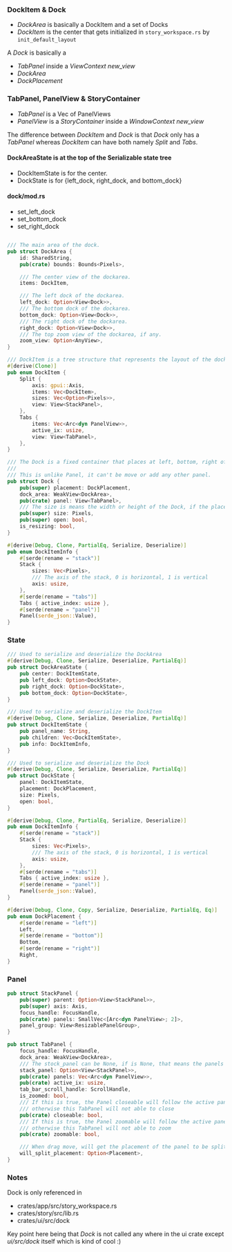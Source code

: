 
### DockItem & Dock

- *DockArea* is basically a DockItem and a set of Docks
- *DockItem* is the center that gets initialized in `story_workspace.rs` by `init_default_layout`

A *Dock* is basically a

- *TabPanel* inside a *ViewContext new_view*
- *DockArea*
- *DockPlacement*

### TabPanel, PanelView & StoryContainer

- *TabPanel* is a Vec of PanelViews
- *PanelView* is a *StoryContainer* inside a *WindowContext new_view*

The difference between *DockItem* and *Dock* is that *Dock* only has a *TabPanel*
whereas *DockItem* can have both namely *Split* and *Tabs*.


#### DockAreaState is at the top of the Serializable state tree

- DockItemState is for the center.
- DockState is for {left_dock, right_dock, and bottom_dock}

#### dock/mod.rs

- set_left_dock
- set_bottom_dock
- set_right_dock

```rust

/// The main area of the dock.
pub struct DockArea {
    id: SharedString,
    pub(crate) bounds: Bounds<Pixels>,

    /// The center view of the dockarea.
    items: DockItem,

    /// The left dock of the dockarea.
    left_dock: Option<View<Dock>>,
    /// The bottom dock of the dockarea.
    bottom_dock: Option<View<Dock>>,
    /// The right dock of the dockarea.
    right_dock: Option<View<Dock>>,
    /// The top zoom view of the dockarea, if any.
    zoom_view: Option<AnyView>,
}

/// DockItem is a tree structure that represents the layout of the dock.
#[derive(Clone)]
pub enum DockItem {
    Split {
        axis: gpui::Axis,
        items: Vec<DockItem>,
        sizes: Vec<Option<Pixels>>,
        view: View<StackPanel>,
    },
    Tabs {
        items: Vec<Arc<dyn PanelView>>,
        active_ix: usize,
        view: View<TabPanel>,
    },
}

/// The Dock is a fixed container that places at left, bottom, right of the Windows.
///
/// This is unlike Panel, it can't be move or add any other panel.
pub struct Dock {
    pub(super) placement: DockPlacement,
    dock_area: WeakView<DockArea>,
    pub(crate) panel: View<TabPanel>,
    /// The size is means the width or height of the Dock, if the placement is left or right, the size is width, otherwise the size is height.
    pub(super) size: Pixels,
    pub(super) open: bool,
    is_resizing: bool,
}

#[derive(Debug, Clone, PartialEq, Serialize, Deserialize)]
pub enum DockItemInfo {
    #[serde(rename = "stack")]
    Stack {
        sizes: Vec<Pixels>,
        /// The axis of the stack, 0 is horizontal, 1 is vertical
        axis: usize,
    },
    #[serde(rename = "tabs")]
    Tabs { active_index: usize },
    #[serde(rename = "panel")]
    Panel(serde_json::Value),
}
```

### State

```rust
/// Used to serialize and deserialize the DockArea
#[derive(Debug, Clone, Serialize, Deserialize, PartialEq)]
pub struct DockAreaState {
    pub center: DockItemState,
    pub left_dock: Option<DockState>,
    pub right_dock: Option<DockState>,
    pub bottom_dock: Option<DockState>,
}

/// Used to serialize and deserialize the DockItem
#[derive(Debug, Clone, Serialize, Deserialize, PartialEq)]
pub struct DockItemState {
    pub panel_name: String,
    pub children: Vec<DockItemState>,
    pub info: DockItemInfo,
}

/// Used to serialize and deserialize the Dock
#[derive(Debug, Clone, Serialize, Deserialize, PartialEq)]
pub struct DockState {
    panel: DockItemState,
    placement: DockPlacement,
    size: Pixels,
    open: bool,
}

#[derive(Debug, Clone, PartialEq, Serialize, Deserialize)]
pub enum DockItemInfo {
    #[serde(rename = "stack")]
    Stack {
        sizes: Vec<Pixels>,
        /// The axis of the stack, 0 is horizontal, 1 is vertical
        axis: usize,
    },
    #[serde(rename = "tabs")]
    Tabs { active_index: usize },
    #[serde(rename = "panel")]
    Panel(serde_json::Value),
}

#[derive(Debug, Clone, Copy, Serialize, Deserialize, PartialEq, Eq)]
pub enum DockPlacement {
    #[serde(rename = "left")]
    Left,
    #[serde(rename = "bottom")]
    Bottom,
    #[serde(rename = "right")]
    Right,
}
```

### Panel

```rust
pub struct StackPanel {
    pub(super) parent: Option<View<StackPanel>>,
    pub(super) axis: Axis,
    focus_handle: FocusHandle,
    pub(crate) panels: SmallVec<[Arc<dyn PanelView>; 2]>,
    panel_group: View<ResizablePanelGroup>,
}

pub struct TabPanel {
    focus_handle: FocusHandle,
    dock_area: WeakView<DockArea>,
    /// The stock_panel can be None, if is None, that means the panels can't be split or move
    stack_panel: Option<View<StackPanel>>,
    pub(crate) panels: Vec<Arc<dyn PanelView>>,
    pub(crate) active_ix: usize,
    tab_bar_scroll_handle: ScrollHandle,
    is_zoomed: bool,
    /// If this is true, the Panel closeable will follow the active panel's closeable,
    /// otherwise this TabPanel will not able to close
    pub(crate) closeable: bool,
    /// If this is true, the Panel zoomable will follow the active panel's zoomable,
    /// otherwise this TabPanel will not able to zoom
    pub(crate) zoomable: bool,

    /// When drag move, will get the placement of the panel to be split
    will_split_placement: Option<Placement>,
}
```

### Notes

Dock is only referenced in

- crates/app/src/story_workspace.rs
- crates/story/src/lib.rs
- crates/ui/src/dock

Key point here being that *Dock* is not called any where in the ui crate
except *ui/src/dock* itself which is kind of cool :)
